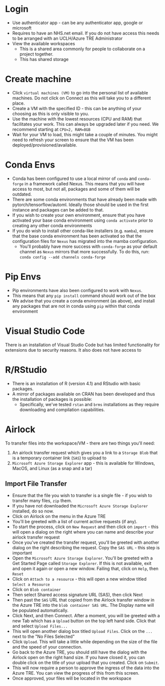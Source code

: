 # Login
- Use authenticator app - can be any authenticator app, google or microsoft
- Requires to have an NHS.net email. If you do not have access this needs to be arranged with an UCLH/Azure TRE Administrator
- View the available workspaces
	- This is a shared area commonly for people to collaborate on a project together.
	- This has shared storage 

# Create machine
- Click `virtual machines (VM)` to go into the personal list of available machines. Do not click on Connect as this will take you to a different place.
- Create a VM with the specified ID - this can be anything of your choosing as this is only visible to you.
- Use the machine with the lowest resources (CPU and RAM) that facilitates your work. This can always be upgraded later if you need. We recommend starting at `CPU=2, RAM=8GB`
- Wait for your VM to load, this might take a couple of minutes. You might need to refresh your screen to ensure that the VM has been deployed/provisioned/available.

# Conda Envs
- Conda has been configured to use a local mirror of `conda` and `conda-forge` in a framework called Nexus. This means that you will have access to most, but not all, packages and some of them will be outdated. 
- There are some conda environments that have already been made with pytorch/tensorflow/automl. Ideally those should be used in the first instance and packages can be added to that.
- If you wish to create your own environment, ensure that you have activated your base conda environment using `conda activate` prior to creating any other conda environments
- If you do wish to install other conda-like installers (e.g. `mamba`), ensure that the base conda environment has been activated so that the configuration files for `Nexus` has migrated into the mamba configuration. 
	- You'll probably have more success with `conda-forge` as your default channel as `Nexus` mirrors that more successfully. To do this, run: `conda config --add channels conda-forge`

# Pip Envs
- Pip environments have also been configured to work with `Nexus`. 
- This means that any `pip install` command should work out of the box
- We advise that you create a conda environment (as above), and install any packages that are not in conda using `pip` within that conda environment

# Visual Studio Code
There is an installation of Visual Studio Code but has limited functionality for extensions due to security reasons. It also does not have access to 

# R/RStudio
- There is an installation of R (version 4.1) and RStudio with basic packages.
- A mirror of packages available on CRAN has been developed and thus the installation of packages is possible:
	- Specifically, we've tested `rstan` and `brms` installations as they require downloading and compilation capabilities.

# Airlock
To transfer files into the workspace/VM - there are two things you'll need:
1. An airlock transfer request which gives you a link to a `Storage Blob` that is a temporary container link (`SAS`) to upload to
2. `Microsoft Azure Storage Explorer` app - this is available for Windows, MacOS, and Linux (as a snap and a tar)

## Import File  Transfer 
- Ensure that the file you wish to transfer is a single file - if you wish to transfer many files, `zip` them.
- If you have not downloaded the `Microsoft Azure Storage Explorer` installed, do so now.
- Click on Airlock on the menu in the Azure TRE
- You'll be greeted with a list of current active requests (if any). 
- To start the process, click on `New Request` and then click on `import` - this will open a dialog on the right where you can name and describe your airlock transfer request
- Once you've created the transfer request, you'll be greeted with another dialog on the right describing the request. Copy the `SAS URL` - this step is important
- Open the `Microsoft Azure Storage Explorer`. You'll be greeted with a Get Started Page called `Storage Explorer`. If this is not available, exit and open it again or open a new window. Failing that, click on `Help`, then `Reset`
- Click on `Attach to a resource` - this will open a new window titled `Select a Resource`
- Click on `Blob container`
- Then select Shared access signature URL (SAS), then click Next
- Then past the `SAS` URL that copied from the Airlock transfer window in the Azure TRE into the `blob container SAS URL`. The Display name will be populated automatically.
- Click Next, and then Connect. After a moment, you will be greeted with a new Tab which has a `Upload` button on the top left hand side. Click that and select `Upload Files...`
- This will open another dialog box titled `Upload Files`. Click on the `...` next to the "No Files Selected"
- Click `Upload`. This will take a little while depending on the size of the file and the speed of your connection.
- Go back to the Azure TRE, you should still have the dialog with the Airlock open on the right hand size. If you have closed it, you can double click on the title of your upload that you created. Click on `Submit`.
- This will now require a person to approve the ingress of the data into the Azure TRE. You can view the progress of this from this screen.
- Once approved, your files will be located in the workspace
